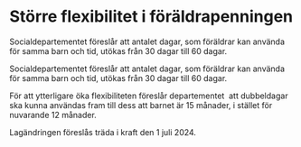 # Större flexibilitet i föräldrapenningen

Socialdepartementet föreslår att antalet dagar, som föräldrar kan använda för samma barn och tid, utökas från 30 dagar till 60 dagar.

Socialdepartementet föreslår att antalet dagar, som föräldrar kan använda för samma barn och tid, utökas från 30 dagar till 60 dagar.

För att ytterligare öka flexibiliteten föreslår departementet  att dubbeldagar ska kunna användas fram till dess att barnet är 15 månader, i stället för nuvarande 12 månader.

Lagändringen föreslås träda i kraft den 1 juli 2024.
